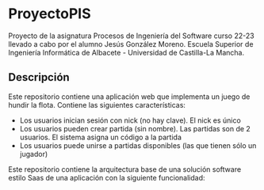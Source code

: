 # ProyectoPIS
Proyecto de la asignatura Procesos de Ingeniería del Software curso 22-23 llevado a cabo por el alumno Jesús González Moreno.
Escuela Superior de Ingeniería Informática de Albacete - Universidad de Castilla-La Mancha.

## Descripción
Este repositorio contiene una aplicación web que implementa un juego de hundir la flota. Contiene las siguientes características:
- Los usuarios inician sesión con nick (no hay clave). El nick es único
- Los usuarios pueden crear partida (sin nombre). Las partidas son de 2 usuarios. El sistema asigna un código a la partida
- Los usuarios puede unirse a partidas disponibles (las que tienen sólo un jugador)

Este repositorio contiene la arquitectura base de una solución software estilo Saas de una aplicación con la siguiente funcionalidad:
